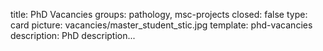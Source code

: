 title: PhD Vacancies 
groups: pathology, msc-projects
closed: false
type: card
picture: vacancies/master_student_stic.jpg
template: phd-vacancies 
description: PhD description... 
